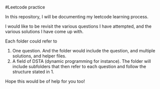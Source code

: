 #Leetcode practice 

In this repository, I will be documenting my leetcode learning process.

I would like to be revisit the various questions I have attempted, and the various solutions I have come up with.

Each folder could refer to

1. One question. And the folder would include the question, and multiple solutions, and helper files.
2. A field of DSTA (dynamic programming for instance). The folder will include subfolders that then refer to each question and follow the structure stated in 1.

Hope this would be of help for you too!
